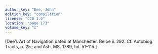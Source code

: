 ```yaml
---
author_key: "Dee, John"
edition_key: "compilation"
license: "CC0 1.0"
location: "page 173"
volume_key: "I"
---
```

[Dee’s Art of Navigation dated at Manchester. Beloe ii. 292. Cf. Autobiog.
Tracts, p. 25 ; and Ash. MS. 1789, fol. 51–115.]
